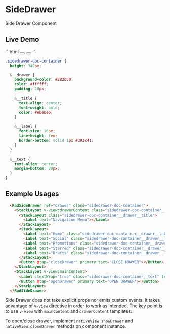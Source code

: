 # SideDrawer

Side Drawer Component


## Live Demo

<DocExampleBox>
```html
  <RadSideDrawer ref="drawer" class="sidedrawer-doc-container">
    <StackLayout v-view:drawerContent class="sidedrawer-doc-container__drawer">
      <StackLayout class="sidedrawer-doc-container__drawer__title">
        <Label text="Navigation Menu"></Label>
      </StackLayout>
      <StackLayout>
        <Label text="Home" class="sidedrawer-doc-container__drawer__label"></Label>
        <Label text="Social" class="sidedrawer-doc-container__drawer__label"></Label>
        <Label text="Promotions" class="sidedrawer-doc-container__drawer__label"></Label>
        <Label text="Starred" class="sidedrawer-doc-container__drawer__label"></Label>
        <Label text="Drafts" class="sidedrawer-doc-container__drawer__label"></Label>
      </StackLayout>
      <Button @tap="closeDrawer" primary text="CLOSE DRAWER"></Button>
    </StackLayout>
    <StackLayout v-view:mainContent>
      <Label :textWrap="true" class="sidedrawer-doc-container__text" text="Main Content Area" />
      <Button @tap="openDrawer" primary text="OPEN DRAWER"></Button>
    </StackLayout>
  </RadSideDrawer>
```

```scss
.sidedrawer-doc-container {
  height: 340px;

  &__drawer {
    background-color: #282b30;
    color: #ffffff;
    padding: 20px;

    &__title {
      text-align: center;
      font-weight: bold;
      color: #ebebeb;
    }

    &__label {
      font-size: 16px;
      line-height: 3em;
      border-bottom: solid 1px #393c41;
    }
  }

  &__text {
    text-align: center;
    margin-bottom: 20px;
  }
}
```

<SideDrawerDoc />
</DocExampleBox>

## Example Usages

```html
  <RadSideDrawer ref="drawer" class="sidedrawer-doc-container">
    <StackLayout v-view:drawerContent class="sidedrawer-doc-container__drawer">
      <StackLayout class="sidedrawer-doc-container__drawer__title">
        <Label text="Navigation Menu"></Label>
      </StackLayout>
      <StackLayout>
        <Label text="Home" class="sidedrawer-doc-container__drawer__label"></Label>
        <Label text="Social" class="sidedrawer-doc-container__drawer__label"></Label>
        <Label text="Promotions" class="sidedrawer-doc-container__drawer__label"></Label>
        <Label text="Starred" class="sidedrawer-doc-container__drawer__label"></Label>
        <Label text="Drafts" class="sidedrawer-doc-container__drawer__label"></Label>
      </StackLayout>
      <Button @tap="closeDrawer" primary text="CLOSE DRAWER"></Button>
    </StackLayout>
    <StackLayout v-view:mainContent>
      <Label :textWrap="true" class="sidedrawer-doc-container__text" text="Main Content Area" />
      <Button @tap="openDrawer" primary text="OPEN DRAWER"></Button>
    </StackLayout>
  </RadSideDrawer>
```

Side Drawer does not take explicit props nor emits custom events. It takes advantage of `v-view` directive in order to work as intended. The key point is to use `v-view` with `mainContent` and `drawerContent` templates.

To open/close drawer, implement `nativeView.showDrawer` and `nativeView.closeDrawer` methods on component instance.